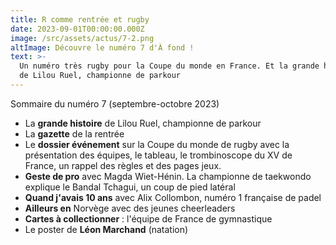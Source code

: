 ```yaml
---
title: R comme rentrée et rugby
date: 2023-09-01T00:00:00.000Z
image: /src/assets/actus/7-2.png
altImage: Découvre le numéro 7 d'À fond !
text: >-
  Un numéro très rugby pour la Coupe du monde en France. Et la grande histoire
  de Lilou Ruel, championne de parkour
---
```


Sommaire du numéro 7 (septembre-octobre 2023)

* La **grande histoire** de Lilou Ruel, championne de parkour
* La **gazette** de la rentrée
* Le **dossier événement** sur la Coupe du monde de rugby avec la présentation des équipes, le tableau, le trombinoscope du XV de France, un rappel des règles et des pages jeux.
* **Geste de pro** avec Magda Wiet-Hénin. La championne de taekwondo explique le Bandal Tchagui, un coup de pied latéral
* **Quand j'avais 10 ans** avec Alix Collombon, numéro 1 française de padel
* **Ailleurs en** Norvège avec des jeunes cheerleaders
* **Cartes à collectionner** : l'équipe de France de gymnastique
* Le poster de **Léon Marchand** (natation)
